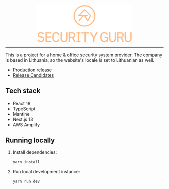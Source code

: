 <div align="center">
<p>
<img src="./assets/01_Logotipas/SVG/02_Logotipas/Logotipas_Oranzine.svg" alt="Security Guru logo" width="300" />
</p>
</div>

---

This is a project for a home & office security system provider. The company is based in Lithuania,
so the website's locale is set to Lithuanian as well.

- [Production release](https://www.securityguru.lt/)
- [Release Candidates](https://main.d3kmbs8dhm4x35.amplifyapp.com/)

## Tech stack

- React 18
- TypeScript
- Mantine
- Next.js 13
- AWS Amplify

## Running locally

1. Install dependencies:

   ```sh
   yarn install
   ```

2. Run local development instance:

   ```sh
   yarn run dev
   ```
